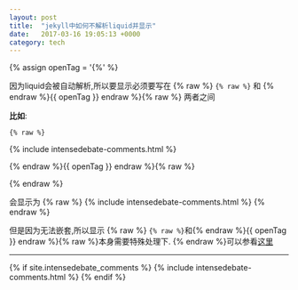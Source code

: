 ```yaml
---
layout: post
title:  "jekyll中如何不解析liquid并显示"
date:   2017-03-16 19:05:13 +0000
category: tech
---
```

{% assign openTag = '{%' %}

因为liquid会被自动解析,所以要显示必须要写在
{% raw %}
`{% raw %}`
和
{% endraw %}{{ openTag }} endraw %}{% raw %}
两者之间

**比如**:

`{% raw %}`

{% include intensedebate-comments.html %}

{% endraw %}{{ openTag }} endraw %}{% raw %}

{% endraw %}

会显示为
{% raw %}
	{% include intensedebate-comments.html %}
{% endraw %}

但是因为无法嵌套,所以显示
{% raw %}
`{% raw %}`和{% endraw %}{{ openTag }} endraw %}{% raw %}本身需要特殊处理下.
{% endraw %}可以参看[这里][how]


---
{% if site.intensedebate_comments %}
  {% include intensedebate-comments.html %}
{% endif %}

[how]: http://blog.slaks.net/2013-06-10/jekyll-endraw-in-code/

